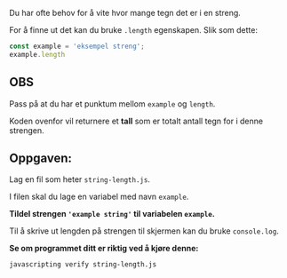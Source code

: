 Du har ofte behov for å vite hvor mange tegn det er i en streng.

For å finne ut det kan du bruke `.length` egenskapen. Slik som dette:

```js
const example = 'eksempel streng';
example.length
```

## OBS

Pass på at du har et punktum mellom `example` og `length`.

Koden ovenfor vil returnere et **tall** som er totalt antall tegn for i denne strengen.


## Oppgaven:

Lag en fil som heter `string-length.js`.

I filen skal du lage en variabel med navn `example`.

**Tildel strengen `'example string'` til variabelen `example`.**

Til å skrive ut lengden på strengen til skjermen kan du bruke `console.log`.

**Se om programmet ditt er riktig ved å kjøre denne:**

`javascripting verify string-length.js`
